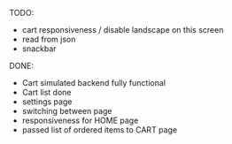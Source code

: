 TODO:
- cart responsiveness / disable landscape on this screen
- read from json
- snackbar

DONE:
- Cart simulated backend fully functional
- Cart list done
- settings page
- switching between page
- responsiveness for HOME page
- passed list of ordered items to CART page
